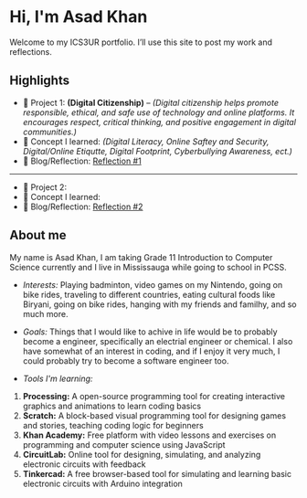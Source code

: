 # Hi, I'm Asad Khan
Welcome to my ICS3UR portfolio. I’ll use this site to post my work and reflections.

## Highlights
- 🔧 Project 1: **(Digital Citizenship)** – *(Digital citizenship helps promote responsible, ethical, and safe use of technology and online platforms. It encourages respect, critical thinking, and positive engagement in digital communities.)*
- 🧠 Concept I learned: *(Digital Literacy, Online Saftey and Security, Digital/Online Etiqutte, Digital Footprint, Cyberbullying Awareness, ect.)*
- 📝 Blog/Reflection: [Reflection #1](./posts/first_reflection.md)
---
- 🔧 Project 2:
- 🧠 Concept I learned:
- 📝 Blog/Reflection: [Reflection #2](./posts/second_reflection.md)

## About me
My name is Asad Khan, I am taking Grade 11 Introduction to Computer Science currently and I live in Mississauga while going to school in PCSS. 
- *Interests:* Playing badminton, video games on my Nintendo, going on bike rides, traveling to different countries, eating cultural foods like Biryani, going on bike rides, hanging with my friends and familhy, and so much more.
  
- *Goals:* Things that I would like to achive in life would be to probably become a engineer, specifically an electrial engineer or chemical. I also have somewhat of an interest in coding, and if I enjoy it very much, I could probably try to become a software engineer too.
  
- *Tools I'm learning:*
1. **Processing:** A open-source programming tool for creating interactive graphics and animations to learn coding basics
2. **Scratch:** A block-based visual programming tool for designing games and stories, teaching coding logic for beginners
3. **Khan Academy:** Free platform with video lessons and exercises on programming and computer science using JavaScript
4. **CircuitLab:** Online tool for designing, simulating, and analyzing electronic circuits with feedback
5. **Tinkercad:** A free browser-based tool for simulating and learning basic electronic circuits with Arduino integration
